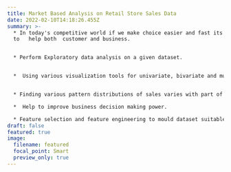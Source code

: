```yaml
---
title: Market Based Analysis on Retail Store Sales Data
date: 2022-02-10T14:18:26.455Z
summary: >-
  * In today's competitive world if we make choice easier and fast its going
  to   help both  customer and business.  


  * Perform Exploratory data analysis on a given dataset.


  *  Using various visualization tools for univariate, bivariate and multivariate analysis.  


  * Finding various pattern distributions of sales varies with part of day, year, month or region.

  *  Help to improve business decision making power. 

  * Feature selection and feature engineering to mould dataset suitable for prediction.
draft: false
featured: true
image:
  filename: featured
  focal_point: Smart
  preview_only: true
---
```

